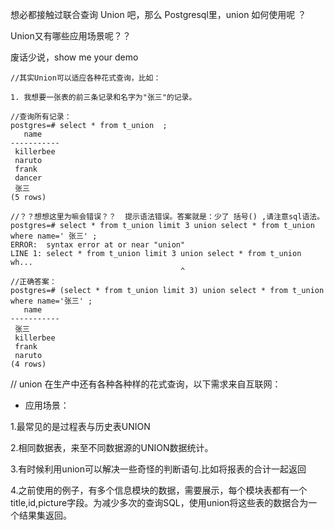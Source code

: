 想必都接触过联合查询 Union 吧，那么 Postgresql里，union 如何使用呢 ？

Union又有哪些应用场景呢？？

废话少说，show me your demo 

```
//其实Union可以适应各种花式查询，比如：

1. 我想要一张表的前三条记录和名字为"张三"的记录。

//查询所有记录：
postgres=# select * from t_union  ;
   name    
-----------
 killerbee
 naruto
 frank
 dancer
 张三
(5 rows)

//？？想想这里为嘛会错误？？  提示语法错误。答案就是：少了 括号() ,请注意sql语法。
postgres=# select * from t_union limit 3 union select * from t_union where name=' 张三' ;
ERROR:  syntax error at or near "union"
LINE 1: select * from t_union limit 3 union select * from t_union wh...
                                      ^
//正确答案：
postgres=# (select * from t_union limit 3) union select * from t_union where name='张三' ;
   name    
-----------
 张三
 killerbee
 frank
 naruto
(4 rows)
```
// union 在生产中还有各种各种样的花式查询，以下需求来自互联网：

- 应用场景：

1.最常见的是过程表与历史表UNION 

2.相同数据表，来至不同数据源的UNION数据统计。

3.有时候利用union可以解决一些奇怪的判断语句.比如将报表的合计一起返回

4.之前使用的例子，有多个信息模块的数据，需要展示，每个模块表都有一个title,id,picture字段。为减少多次的查询SQL，使用union将这些表的数据合为一个结果集返回。






